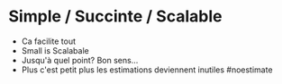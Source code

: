 # Simple / Succinte / Scalable

* Ca facilite tout
* Small is Scalabale
* Jusqu'à quel point? Bon sens...
* Plus c'est petit plus les estimations deviennent inutiles #noestimate
